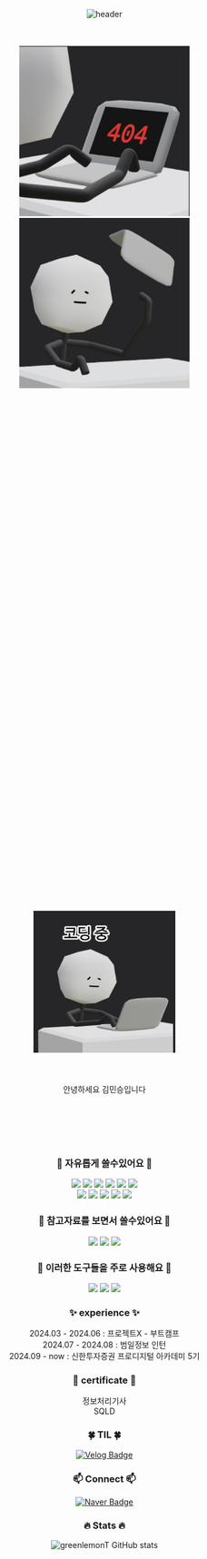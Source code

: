 <div align=center>
    
  ![header](https://capsule-render.vercel.app/api?type=waving&text=Hi,%20I'm%20greenlemonT&fontColor=333333&fontSize=40&&color=timeAuto)

<br>
<br>

<img src="./images/404에러.jpg"  width="300" height="300">
<img src="./images/던져.jpg"  width="300" height="300">
<br>
<br>
<br>
<br>
<br>
<br>
<br>
<br>
<br>
<br>
<br>
<br>
<br>
<br>
<br>
<br>
<br>
<br>
<br>
<br>
<br>
<br>
<br>
<br>
<br>
<br>
<br>
<br>
<br>
<br>
<br>
<br>
<br>
<br>
<br>
<br>
<br>
<br>
<br>
<br>
<br>
<br>
<br>
<br>
<br>
<br>
<br>
<br>
<br>
<br>
<br>
<br>
<br>
<br>
<br>
<img src="./images/코딩중.jpg"  width="250" height="250">
<br>
<br>
<br>
<br>
안녕하세요 김민승입니다
<br>
<br>
<br>
<br>
<br>
<br>

### 🐔 자유롭게 쓸수있어요 🐔
<img src="https://img.shields.io/badge/Java-3178C6?style=flat-square&logo=java&logoColor=white">
<img src="https://img.shields.io/badge/Python-3776AB?style=flat-square&logo=Python&logoColor=white">
<img src="https://img.shields.io/badge/Spring-8fce00?style=flat-square&logo=spring&logoColor=white">
<img src="https://img.shields.io/badge/SpringBoot-6DB33F?style=flat-square&logo=springboot&logoColor=white">
<img src="https://img.shields.io/badge/Mysql-0052CC?style=flat-square&logo=mysql&logoColor=white">
<img src="https://img.shields.io/badge/PostgreSQL-336791?style=flat-square&logo=postgresql&logoColor=white">

<br>

<img src="https://img.shields.io/badge/JWT-000000?style=flat-square&logo=JSON%20web%20tokens&logoColor=white">
<img src="https://img.shields.io/badge/VSCode-007ACC?style=flat-square&logo=visual%20studio%20code&logoColor=white">
<img src="https://img.shields.io/badge/Swagger-85EA2D?style=flat-square&logo=swagger&logoColor=black">
<img src="https://img.shields.io/badge/Spring%20Security-6DB33F?style=flat-square&logo=springsecurity&logoColor=white">
<img src="https://img.shields.io/badge/Spring%20JPA-6DB33F?style=flat-square&logo=spring&logoColor=white">

### 🐥 참고자료를 보면서 쓸수있어요 🐥
<img src="https://img.shields.io/badge/JavaScript-F7DF1E?style=flat-square&logo=JavaScript&logoColor=white">
<img src="https://img.shields.io/badge/HTML5-E34F26?style=flat-square&logo=HTML5&logoColor=white">
<img src="https://img.shields.io/badge/CSS3-1572B6?style=flat-square&logo=CSS3&logoColor=white">

### 🐧 이러한 도구들을 주로 사용해요 🐧
<img src="https://img.shields.io/badge/IntelliJ-000000?style=flat-square&logo=intellij-idea&logoColor=white">
<img src="https://img.shields.io/badge/Docker-2496ED?style=flat-square&logo=docker&logoColor=white">
<img src="https://img.shields.io/badge/AWS-232F3E?style=flat-square&logo=amazonaws&logoColor=white">

### ✨ experience ✨
2024.03 - 2024.06 : 프로젝트X - 부트캠프
<br>
2024.07 - 2024.08 : 범일정보 인턴
<br>
2024.09 - now : 신한투자증권 프로디지털 아카데미 5기

### 📄 certificate 📄
정보처리기사
<br>
SQLD

### 🍀 TIL 🍀  
  [![Velog Badge](http://img.shields.io/badge/greenlemon_t-20C997?style=flat-square&logo=Velog&logoColor=white)](https://velog.io/@greenlemon_t/posts)

### 📫 Connect 📫
  [![Naver Badge](http://img.shields.io/badge/ms950219@naver.com-03C75A?style=flat-square&logo=Naver&logoColor=white)](mailto:ms950219@naver.com)

### 🔥 Stats 🔥
![greenlemonT GitHub stats](https://github-readme-stats.vercel.app/api?username=greenlemonT&show_icons=true&theme=transparent)



</div>



